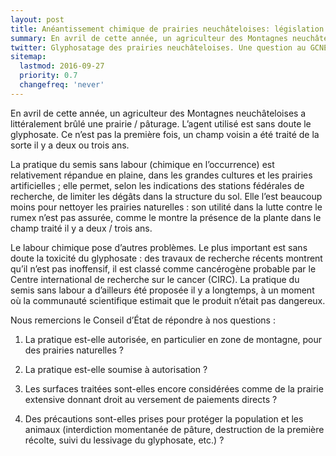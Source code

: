 ```yaml
---
layout: post
title: Anéantissement chimique de prairies neuchâteloises: législation et la pratique
summary: En avril de cette année, un agriculteur des Montagnes neuchâteloises a littéralement brûlé une prairie-pâturage. L’agent utilisé est sans doute le glyphosate.
twitter: Glyphosatage des prairies neuchâteloises. Une question au GCNE.
sitemap:
  lastmod: 2016-09-27
  priority: 0.7
  changefreq: 'never'
---
```


En avril de cette année, un agriculteur des Montagnes neuchâteloises a littéralement brûlé une prairie /
pâturage. L’agent utilisé est sans doute le glyphosate. Ce n’est pas la première fois, un champ voisin a été traité
de la sorte il y a deux ou trois ans.

La pratique du semis sans labour (chimique en l’occurrence) est relativement répandue en plaine, dans les
grandes cultures et les prairies artificielles ; elle permet, selon les indications des stations fédérales de
recherche, de limiter les dégâts dans la structure du sol. Elle l’est beaucoup moins pour nettoyer les prairies
naturelles : son utilité dans la lutte contre le rumex n’est pas assurée, comme le montre la présence de la plante
dans le champ traité il y a deux / trois ans.

Le labour chimique pose d’autres problèmes. Le plus important est sans doute la toxicité du glyphosate : des
travaux de recherche récents montrent qu’il n’est pas inoffensif, il est classé comme cancérogène probable par
le Centre international de recherche sur le cancer (CIRC). La pratique du semis sans labour a d’ailleurs été
proposée il y a longtemps, à un moment où la communauté scientifique estimait que le produit n’était pas
dangereux.

Nous remercions le Conseil d’État de répondre à nos questions :

1. La pratique est-elle autorisée, en particulier en zone de montagne, pour des prairies naturelles ?

2. La pratique est-elle soumise à autorisation ?

3. Les surfaces traitées sont-elles encore considérées comme de la prairie extensive donnant droit au
versement de paiements directs ?

4. Des précautions sont-elles prises pour protéger la population et les animaux (interdiction momentanée de
pâture, destruction de la première récolte, suivi du lessivage du glyphosate, etc.) ?
